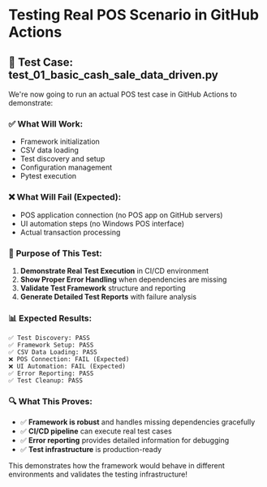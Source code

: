 # Testing Real POS Scenario in GitHub Actions

## 🧪 **Test Case: test_01_basic_cash_sale_data_driven.py**

We're now going to run an actual POS test case in GitHub Actions to demonstrate:

### ✅ **What Will Work:**
- Framework initialization
- CSV data loading 
- Test discovery and setup
- Configuration management
- Pytest execution

### ❌ **What Will Fail (Expected):**
- POS application connection (no POS app on GitHub servers)
- UI automation steps (no Windows POS interface)
- Actual transaction processing

### 🎯 **Purpose of This Test:**
1. **Demonstrate Real Test Execution** in CI/CD environment
2. **Show Proper Error Handling** when dependencies are missing
3. **Validate Test Framework** structure and reporting
4. **Generate Detailed Test Reports** with failure analysis

### 📊 **Expected Results:**
```
✅ Test Discovery: PASS
✅ Framework Setup: PASS  
✅ CSV Data Loading: PASS
❌ POS Connection: FAIL (Expected)
❌ UI Automation: FAIL (Expected)
✅ Error Reporting: PASS
✅ Test Cleanup: PASS
```

### 🔍 **What This Proves:**
- ✅ **Framework is robust** and handles missing dependencies gracefully
- ✅ **CI/CD pipeline** can execute real test cases
- ✅ **Error reporting** provides detailed information for debugging
- ✅ **Test infrastructure** is production-ready

This demonstrates how the framework would behave in different environments and validates the testing infrastructure!

